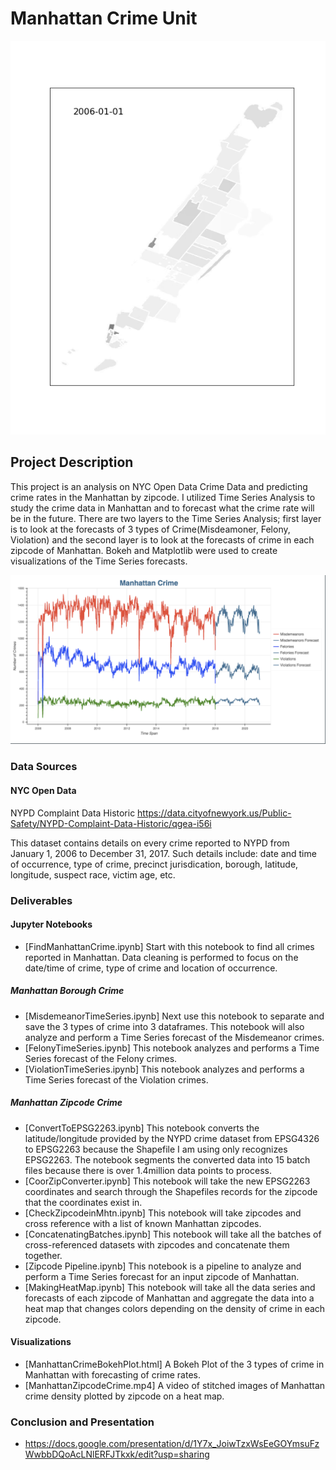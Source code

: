 # Manhattan Crime Unit


![ManhattanZipcodeCrime.gif](https://github.com/gordonchen07/Manhattan-Crime/blob/master/ManhattanZipcodeCrime.gif)

## Project Description
This project is an analysis on NYC Open Data Crime Data and predicting crime rates in the Manhattan by zipcode. I utilized Time Series Analysis to study the crime data in Manhattan and to forecast what the crime rate will be in the future. There are two layers to the Time Series Analysis; first layer is to look at the forecasts of 3 types of Crime(Misdeamoner, Felony, Violation) and the second layer is to look at the forecasts of crime in each zipcode of Manhattan. Bokeh and Matplotlib were used to create visualizations of the Time Series forecasts.

![TimeSeriesPlot.png](https://github.com/gordonchen07/Manhattan-Crime/blob/master/TimeSeriesPlot.png)

### Data Sources
#### NYC Open Data
NYPD Complaint Data Historic
https://data.cityofnewyork.us/Public-Safety/NYPD-Complaint-Data-Historic/qgea-i56i

This dataset contains details on every crime reported to NYPD from January 1, 2006 to December 31, 2017. Such details include: date and time of occurrence, type of crime, precinct jurisdication, borough, latitude, longitude, suspect race, victim age, etc.


### Deliverables
#### Jupyter Notebooks
* [FindManhattanCrime.ipynb] Start with this notebook to find all crimes reported in Manhattan. Data cleaning is performed to focus on the date/time of crime, type of crime and location of occurrence.

##### Manhattan Borough Crime
* [MisdemeanorTimeSeries.ipynb] Next use this notebook to separate and save the 3 types of crime into 3 dataframes. This notebook will also analyze and perform a Time Series forecast of the Misdemeanor crimes.
* [FelonyTimeSeries.ipynb] This notebook analyzes and performs a Time Series forecast of the Felony crimes.
* [ViolationTimeSeries.ipynb] This notebook analyzes and performs a Time Series forecast of the Violation crimes.

##### Manhattan Zipcode Crime
* [ConvertToEPSG2263.ipynb] This notebook converts the latitude/longitude provided by the NYPD crime dataset from EPSG4326 to EPSG2263 because the Shapefile I am using only recognizes EPSG2263. The notebook segments the converted data into 15 batch files because there is over 1.4million data points to process.
* [CoorZipConverter.ipynb] This notebook will take the new EPSG2263 coordinates and search through the Shapefiles records for the zipcode that the coordinates exist in.
* [CheckZipcodeinMhtn.ipynb] This notebook will take zipcodes and cross reference with a list of known Manhattan zipcodes.
* [ConcatenatingBatches.ipynb] This notebook will take all the batches of cross-referenced datasets with zipcodes and concatenate them together.
* [Zipcode Pipeline.ipynb] This notebook is a pipeline to analyze and perform a Time Series forecast for an input zipcode of Manhattan.
* [MakingHeatMap.ipynb] This notebook will take all the data series and forecasts of each zipcode of Manhattan and aggregate the data into a heat map that changes colors depending on the density of crime in each zipcode.

#### Visualizations
* [ManhattanCrimeBokehPlot.html] A Bokeh Plot of the 3 types of crime in Manhattan with forecasting of crime rates.
* [ManhattanZipcodeCrime.mp4] A video of stitched images of Manhattan crime density plotted by zipcode on a heat map.


### Conclusion and Presentation
* https://docs.google.com/presentation/d/1Y7x_JoiwTzxWsEeGOYmsuFzWwbbDQoAcLNlERFJTkxk/edit?usp=sharing
